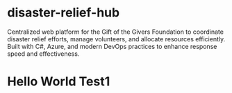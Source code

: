 # disaster-relief-hub
Centralized web platform for the Gift of the Givers Foundation to coordinate disaster relief efforts, manage volunteers, and allocate resources efficiently. Built with C#, Azure, and modern DevOps practices to enhance response speed and effectiveness.
# Hello World Test1
